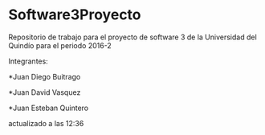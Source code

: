 # Software3Proyecto
Repositorio de trabajo para el proyecto de software 3 de la Universidad del Quindío para el periodo 2016-2

Integrantes:

*Juan Diego Buitrago

*Juan David Vasquez

*Juan Esteban Quintero


actualizado a las 12:36
